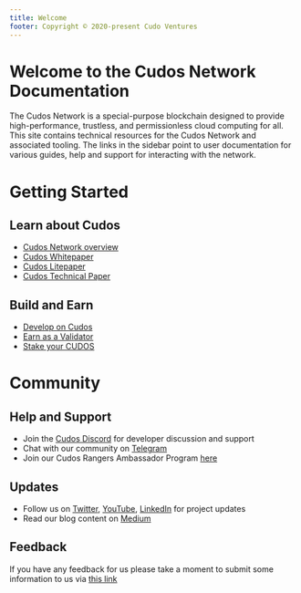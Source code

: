 ```yaml
---
title: Welcome
footer: Copyright © 2020-present Cudo Ventures
---
```


# Welcome to the Cudos Network Documentation

The Cudos Network is a special-purpose blockchain designed to provide high-performance, trustless, and permissionless cloud computing for all. This site contains technical resources for the Cudos Network and associated tooling. The links in the sidebar point to user documentation for various guides, help and support for interacting with the network.

# Getting Started

## Learn about Cudos

* [Cudos Network overview](/docs/learn-cudos/layers-and-networks/cudos-network-overview.md)
* [Cudos Whitepaper](https://docs.cudos.org/pdf/en/cudos-white-paper.pdf)
* [Cudos Litepaper](https://docs.cudos.org/pdf/en/cudos-lite-paper.pdf)
* [Cudos Technical Paper](https://docs.cudos.org/pdf/en/cudos-technical-paper.pdf)

## Build and Earn

* [Develop on Cudos](/docs/build-and-earn/#testnet-guides)
* [Earn as a Validator](/docs/node-setup/)
* [Stake your CUDOS](/docs/become-a-validator/delegated-staking-and-rewards.md)

# Community

## Help and Support

* Join the [Cudos Discord](https://discord.gg/t397SKqf4u) for developer discussion and support
* Chat with our community on [Telegram](https://t.me/cudostelegram)
* Join our Cudos Rangers Ambassador Program [here](https://www.cudos.org/ambassador)

## Updates

* Follow us on [Twitter](https://twitter.com/CUDOS_), [YouTube](https://www.youtube.com/channel/UCbS48Q09D5xMDCVX0T_OeCw), [LinkedIn](https://www.linkedin.com/company/cudos1/) for project updates
* Read our blog content on [Medium](https://medium.com/cudos)

## Feedback

If you have any feedback for us please take a moment to submit some information to us via [this link](https://forms.gle/2p2gQyGq9NJcaqzHA)

